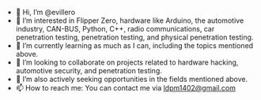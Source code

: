 - 👋 Hi, I’m @evillero
- 👀 I’m interested in Flipper Zero, hardware like Arduino, the automotive industry, CAN-BUS, Python, C++, radio communications, car penetration testing, penetration testing, and physical penetration testing.
- 🌱 I’m currently learning as much as I can, including the topics mentioned above.
- 👐 I’m looking to collaborate on projects related to hardware hacking, automotive security, and penetration testing.
- 💼 I’m also actively seeking opportunities in the fields mentioned above.
- 📫 How to reach me: You can contact me via ldpm1402@gmail.com
  
